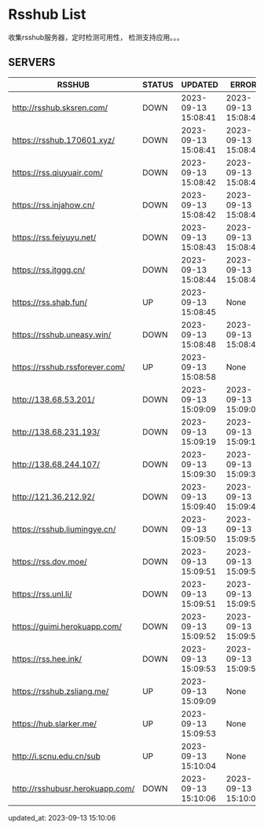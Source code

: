 # Rsshub List

收集rsshub服务器，定时检测可用性， 检测支持应用。。。


## SERVERS

|  RSSHUB   | STATUS  | UPDATED  | ERROR  | TWITTER |  
|  ----  | ----  | ----  | ----  | ---- |  
| http://rsshub.sksren.com/ | DOWN | 2023-09-13 15:08:41 | 2023-09-13 15:08:41 |  
| https://rsshub.170601.xyz/ | DOWN | 2023-09-13 15:08:41 | 2023-09-13 15:08:41 |  
| https://rss.qiuyuair.com/ | DOWN | 2023-09-13 15:08:42 | 2023-09-13 15:08:42 |  
| https://rss.injahow.cn/ | DOWN | 2023-09-13 15:08:42 | 2023-09-13 15:08:42 |  
| https://rss.feiyuyu.net/ | DOWN | 2023-09-13 15:08:43 | 2023-09-13 15:08:43 |  
| https://rss.itggg.cn/ | DOWN | 2023-09-13 15:08:44 | 2023-09-13 15:08:44 |  
| https://rss.shab.fun/ | UP | 2023-09-13 15:08:45 | None ||  
| https://rsshub.uneasy.win/ | DOWN | 2023-09-13 15:08:48 | 2023-09-13 15:08:48 |  
| https://rsshub.rssforever.com/ | UP | 2023-09-13 15:08:58 | None ||  
| http://138.68.53.201/ | DOWN | 2023-09-13 15:09:09 | 2023-09-13 15:09:09 |  
| http://138.68.231.193/ | DOWN | 2023-09-13 15:09:19 | 2023-09-13 15:09:19 |  
| http://138.68.244.107/ | DOWN | 2023-09-13 15:09:30 | 2023-09-13 15:09:30 |  
| http://121.36.212.92/ | DOWN | 2023-09-13 15:09:40 | 2023-09-13 15:09:40 |  
| https://rsshub.liumingye.cn/ | DOWN | 2023-09-13 15:09:50 | 2023-09-13 15:09:50 |  
| https://rss.dov.moe/ | DOWN | 2023-09-13 15:09:51 | 2023-09-13 15:09:51 |  
| https://rss.unl.li/ | DOWN | 2023-09-13 15:09:51 | 2023-09-13 15:09:51 |  
| https://guimi.herokuapp.com/ | DOWN | 2023-09-13 15:09:52 | 2023-09-13 15:09:52 |  
| https://rss.hee.ink/ | DOWN | 2023-09-13 15:09:53 | 2023-09-13 15:09:53 |  
| https://rsshub.zsliang.me/ | UP | 2023-09-13 15:09:09 | None |OK|  
| https://hub.slarker.me/ | UP | 2023-09-13 15:09:53 | None ||  
| http://i.scnu.edu.cn/sub | UP | 2023-09-13 15:10:04 | None ||  
| http://rsshubusr.herokuapp.com/ | DOWN | 2023-09-13 15:10:06 | 2023-09-13 15:10:06 |  
  

updated_at: 2023-09-13 15:10:06  
